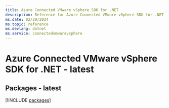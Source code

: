 ```yaml
---
title: Azure Connected VMware vSphere SDK for .NET
description: Reference for Azure Connected VMware vSphere SDK for .NET
ms.date: 02/29/2024
ms.topic: reference
ms.devlang: dotnet
ms.service: connectedvmwarevsphere
---
```

# Azure Connected VMware vSphere SDK for .NET - latest
## Packages - latest
[!INCLUDE [packages](connected-vmware-vsphere-index.md)]